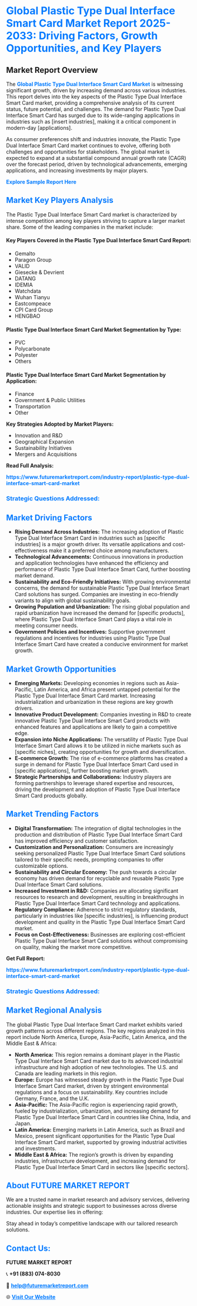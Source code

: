 <h1 style="color: #007BFF;">Global Plastic Type Dual Interface Smart Card Market Report 2025-2033: Driving Factors, Growth Opportunities, and Key Players</h1>

<section id="overview">
<h2>Market Report Overview</h2>
<p>The <a href="https://www.futuremarketreport.com/industry-report/plastic-type-dual-interface-smart-card-market" style="color: #007BFF; text-decoration: none;"><strong>Global Plastic Type Dual Interface Smart Card Market</strong></a> is witnessing significant growth, driven by increasing demand across various industries. This report delves into the key aspects of the Plastic Type Dual Interface Smart Card market, providing a comprehensive analysis of its current status, future potential, and challenges. The demand for Plastic Type Dual Interface Smart Card has surged due to its wide-ranging applications in industries such as [insert industries], making it a critical component in modern-day [applications].</p>
<p>As consumer preferences shift and industries innovate, the Plastic Type Dual Interface Smart Card market continues to evolve, offering both challenges and opportunities for stakeholders. The global market is expected to expand at a substantial compound annual growth rate (CAGR) over the forecast period, driven by technological advancements, emerging applications, and increasing investments by major players.</p>
</section>

<section id="overview">
<p><a href="https://www.futuremarketreport.com/request-sample/reportId=76432" style="color: #007BFF; text-decoration: none;"><strong>Explore Sample Report Here</strong></a></p>
</section>

<section id="key-players">
<h2 style="color: #007BFF;">Market Key Players Analysis</h2>
<p>The Plastic Type Dual Interface Smart Card market is characterized by intense competition among key players striving to capture a larger market share. Some of the leading companies in the market include:</p>
<h4>Key Players Covered in the Plastic Type Dual Interface Smart Card Report:</h4>
<ul><li>Gemalto</li><li>Paragon Group</li><li>VALID</li><li>Giesecke &amp; Devrient</li><li>DATANG</li><li>IDEMIA</li><li>Watchdata</li><li>Wuhan Tianyu</li><li>Eastcompeace</li><li>CPI Card Group</li><li>HENGBAO</li></ul>
<h4>Plastic Type Dual Interface Smart Card Market Segmentation by Type:</h4>
<ul><li>PVC</li><li>Polycarbonate</li><li>Polyester</li><li>Others</li></ul>

<h4>Plastic Type Dual Interface Smart Card Market Segmentation by Application:</h4>
<ul><li>Finance</li><li>Government &amp; Public Utilities</li><li>Transportation</li><li>Other</li></ul>
<p><strong>Key Strategies Adopted by Market Players:</strong></p>
<ul>
<li>Innovation and R&D</li>
<li>Geographical Expansion</li>
<li>Sustainability Initiatives</li>
<li>Mergers and Acquisitions</li>
</ul>
</section>

<section>
<p><strong>Read Full Analysis: </strong></p><a href="https://www.futuremarketreport.com/industry-report/plastic-type-dual-interface-smart-card-market" style="color: #007BFF; text-decoration: none;"><strong>https://www.futuremarketreport.com/industry-report/plastic-type-dual-interface-smart-card-market</strong></a>
<h3 style="color: #007BFF;">Strategic Questions Addressed:</h3>
</section>

<section id="driving-factors">
<h2 style="color: #007BFF;">Market Driving Factors</h2>
<ul>
<li><strong>Rising Demand Across Industries:</strong> The increasing adoption of Plastic Type Dual Interface Smart Card in industries such as [specific industries] is a major growth driver. Its versatile applications and cost-effectiveness make it a preferred choice among manufacturers.</li>
<li><strong>Technological Advancements:</strong> Continuous innovations in production and application technologies have enhanced the efficiency and performance of Plastic Type Dual Interface Smart Card, further boosting market demand.</li>
<li><strong>Sustainability and Eco-Friendly Initiatives:</strong> With growing environmental concerns, the demand for sustainable Plastic Type Dual Interface Smart Card solutions has surged. Companies are investing in eco-friendly variants to align with global sustainability goals.</li>
<li><strong>Growing Population and Urbanization:</strong> The rising global population and rapid urbanization have increased the demand for [specific products], where Plastic Type Dual Interface Smart Card plays a vital role in meeting consumer needs.</li>
<li><strong>Government Policies and Incentives:</strong> Supportive government regulations and incentives for industries using Plastic Type Dual Interface Smart Card have created a conducive environment for market growth.</li>
</ul>
</section>

<section id="growth-opportunities">
<h2 style="color: #007BFF;">Market Growth Opportunities</h2>
<ul>
<li><strong>Emerging Markets:</strong> Developing economies in regions such as Asia-Pacific, Latin America, and Africa present untapped potential for the Plastic Type Dual Interface Smart Card market. Increasing industrialization and urbanization in these regions are key growth drivers.</li>
<li><strong>Innovative Product Development:</strong> Companies investing in R&D to create innovative Plastic Type Dual Interface Smart Card products with enhanced features and applications are likely to gain a competitive edge.</li>
<li><strong>Expansion into Niche Applications:</strong> The versatility of Plastic Type Dual Interface Smart Card allows it to be utilized in niche markets such as [specific niches], creating opportunities for growth and diversification.</li>
<li><strong>E-commerce Growth:</strong> The rise of e-commerce platforms has created a surge in demand for Plastic Type Dual Interface Smart Card used in [specific applications], further boosting market growth.</li>
<li><strong>Strategic Partnerships and Collaborations:</strong> Industry players are forming partnerships to leverage shared expertise and resources, driving the development and adoption of Plastic Type Dual Interface Smart Card products globally.</li>
</ul>
</section>

<section id="trending-factors">
<h2 style="color: #007BFF;">Market Trending Factors</h2>
<ul>
<li><strong>Digital Transformation:</strong> The integration of digital technologies in the production and distribution of Plastic Type Dual Interface Smart Card has improved efficiency and customer satisfaction.</li>
<li><strong>Customization and Personalization:</strong> Consumers are increasingly seeking personalized Plastic Type Dual Interface Smart Card solutions tailored to their specific needs, prompting companies to offer customizable options.</li>
<li><strong>Sustainability and Circular Economy:</strong> The push towards a circular economy has driven demand for recyclable and reusable Plastic Type Dual Interface Smart Card solutions.</li>
<li><strong>Increased Investment in R&D:</strong> Companies are allocating significant resources to research and development, resulting in breakthroughs in Plastic Type Dual Interface Smart Card technology and applications.</li>
<li><strong>Regulatory Compliance:</strong> Adherence to strict regulatory standards, particularly in industries like [specific industries], is influencing product development and quality in the Plastic Type Dual Interface Smart Card market.</li>
<li><strong>Focus on Cost-Effectiveness:</strong> Businesses are exploring cost-efficient Plastic Type Dual Interface Smart Card solutions without compromising on quality, making the market more competitive.</li>
</ul>
</section>

<section>
<p><strong>Get Full Report: </strong></p><a href="https://www.futuremarketreport.com/industry-report/plastic-type-dual-interface-smart-card-market" style="color: #007BFF; text-decoration: none;"><strong>https://www.futuremarketreport.com/industry-report/plastic-type-dual-interface-smart-card-market</strong></a>
<h3 style="color: #007BFF;">Strategic Questions Addressed:</h3>
</section>


<section id="regional-analysis">
<h2 style="color: #007BFF;">Market Regional Analysis</h2>
<p>The global Plastic Type Dual Interface Smart Card market exhibits varied growth patterns across different regions. The key regions analyzed in this report include North America, Europe, Asia-Pacific, Latin America, and the Middle East & Africa:</p>
<ul>
<li><strong>North America:</strong> This region remains a dominant player in the Plastic Type Dual Interface Smart Card market due to its advanced industrial infrastructure and high adoption of new technologies. The U.S. and Canada are leading markets in this region.</li>
<li><strong>Europe:</strong> Europe has witnessed steady growth in the Plastic Type Dual Interface Smart Card market, driven by stringent environmental regulations and a focus on sustainability. Key countries include Germany, France, and the U.K.</li>
<li><strong>Asia-Pacific:</strong> The Asia-Pacific region is experiencing rapid growth, fueled by industrialization, urbanization, and increasing demand for Plastic Type Dual Interface Smart Card in countries like China, India, and Japan.</li>
<li><strong>Latin America:</strong> Emerging markets in Latin America, such as Brazil and Mexico, present significant opportunities for the Plastic Type Dual Interface Smart Card market, supported by growing industrial activities and investments.</li>
<li><strong>Middle East & Africa:</strong> The region’s growth is driven by expanding industries, infrastructure development, and increasing demand for Plastic Type Dual Interface Smart Card in sectors like [specific sectors].</li>
</ul>
</section>

<footer>
<h2 style="color: #007BFF;">About FUTURE MARKET REPORT</h2>
<p>We are a trusted name in market research and advisory services, delivering actionable insights and strategic support to businesses across diverse industries. Our expertise lies in offering:</p>

<p>Stay ahead in today’s competitive landscape with our tailored research solutions.</p>

<h2 style="color: #007BFF;">Contact Us:</h2>
<p><strong>FUTURE MARKET REPORT</strong></p>
<p>📞 <strong>+91 (883) 074-8030</strong></p>
<p>📧 <strong><a href="mailto:help@futuremarketreport.com" style="color: #007BFF;">help@futuremarketreport.com</a></strong></p>
<p>🌐 <strong><a href="https://www.futuremarketreport.com/" style="color: #007BFF;">Visit Our Website</a></strong></p>
</footer>